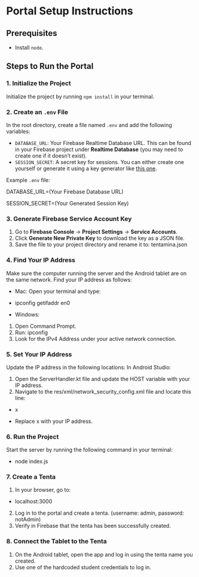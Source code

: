 # Portal Setup Instructions

## Prerequisites

- Install `node`.

## Steps to Run the Portal

### 1. Initialize the Project

Initialize the project by running `npm install` in your terminal.

### 2. Create an `.env` File

In the root directory, create a file named `.env` and add the following variables:

- `DATABASE_URL`: Your Firebase Realtime Database URL. This can be found in your Firebase project under **Realtime Database** (you may need to create one if it doesn’t exist).
- `SESSION_SECRET`: A secret key for sessions. You can either create one yourself or generate it using a key generator like [this one](https://theorangeone.net/projects/django-secret-key-generator/).

Example `.env` file:

DATABASE_URL=(Your Firebase Database URL)

SESSION_SECRET=(Your Generated Session Key)

### 3. Generate Firebase Service Account Key

1. Go to **Firebase Console** → **Project Settings** → **Service Accounts**.
2. Click **Generate New Private Key** to download the key as a JSON file.
3. Save the file to your project directory and rename it to: tentamina.json

### 4. Find Your IP Address

Make sure the computer running the server and the Android tablet are on the same network. Find your IP address as follows:

- Mac: Open your terminal and type:

* ipconfig getifaddr en0

- Windows:

1. Open Command Prompt.
2. Run: ipconfig
3. Look for the IPv4 Address under your active network connection.

### 5. Set Your IP Address

Update the IP address in the following locations:
In Android Studio:

1. Open the ServerHandler.kt file and update the HOST variable with your IP address.
2. Navigate to the res/xml/network_security_config.xml file and locate this line:

- <domain includeSubdomains="true">x</domain>

* Replace x with your IP address.

### 6. Run the Project

Start the server by running the following command in your terminal:

- node index.js

### 7. Create a Tenta

1. In your browser, go to:

- localhost:3000

2. Log in to the portal and create a tenta. (username: admin, password: notAdmin)
3. Verify in Firebase that the tenta has been successfully created.

### 8. Connect the Tablet to the Tenta

1. On the Android tablet, open the app and log in using the tenta name you created.
2. Use one of the hardcoded student credentials to log in.
